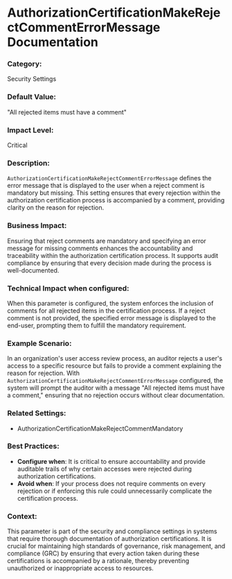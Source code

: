 # AuthorizationCertificationMakeRejectCommentErrorMessage Documentation

### Category:
Security Settings

### Default Value:
"All rejected items must have a comment"

### Impact Level:
Critical

### Description:
`AuthorizationCertificationMakeRejectCommentErrorMessage` defines the error message that is displayed to the user when a reject comment is mandatory but missing. This setting ensures that every rejection within the authorization certification process is accompanied by a comment, providing clarity on the reason for rejection.

### Business Impact:
Ensuring that reject comments are mandatory and specifying an error message for missing comments enhances the accountability and traceability within the authorization certification process. It supports audit compliance by ensuring that every decision made during the process is well-documented.

### Technical Impact when configured:
When this parameter is configured, the system enforces the inclusion of comments for all rejected items in the certification process. If a reject comment is not provided, the specified error message is displayed to the end-user, prompting them to fulfill the mandatory requirement.

### Example Scenario:
In an organization's user access review process, an auditor rejects a user's access to a specific resource but fails to provide a comment explaining the reason for rejection. With `AuthorizationCertificationMakeRejectCommentErrorMessage` configured, the system will prompt the auditor with a message "All rejected items must have a comment," ensuring that no rejection occurs without clear documentation.

### Related Settings:
- AuthorizationCertificationMakeRejectCommentMandatory

### Best Practices:
- **Configure when**: It is critical to ensure accountability and provide auditable trails of why certain accesses were rejected during authorization certifications.
- **Avoid when**: If your process does not require comments on every rejection or if enforcing this rule could unnecessarily complicate the certification process.

### Context:
This parameter is part of the security and compliance settings in systems that require thorough documentation of authorization certifications. It is crucial for maintaining high standards of governance, risk management, and compliance (GRC) by ensuring that every action taken during these certifications is accompanied by a rationale, thereby preventing unauthorized or inappropriate access to resources.